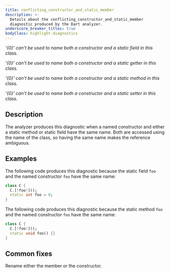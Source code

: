```yaml
---
title: conflicting_constructor_and_static_member
description: >-
  Details about the conflicting_constructor_and_static_member
  diagnostic produced by the Dart analyzer.
underscore_breaker_titles: true
bodyClass: highlight-diagnostics
---
```


_'{0}' can't be used to name both a constructor and a static field in this class._

_'{0}' can't be used to name both a constructor and a static getter in this class._

_'{0}' can't be used to name both a constructor and a static method in this class._

_'{0}' can't be used to name both a constructor and a static setter in this class._

## Description

The analyzer produces this diagnostic when a named constructor and either a
static method or static field have the same name. Both are accessed using
the name of the class, so having the same name makes the reference
ambiguous.

## Examples

The following code produces this diagnostic because the static field `foo`
and the named constructor `foo` have the same name:

```dart
class C {
  C.[!foo!]();
  static int foo = 0;
}
```

The following code produces this diagnostic because the static method `foo`
and the named constructor `foo` have the same name:

```dart
class C {
  C.[!foo!]();
  static void foo() {}
}
```

## Common fixes

Rename either the member or the constructor.
